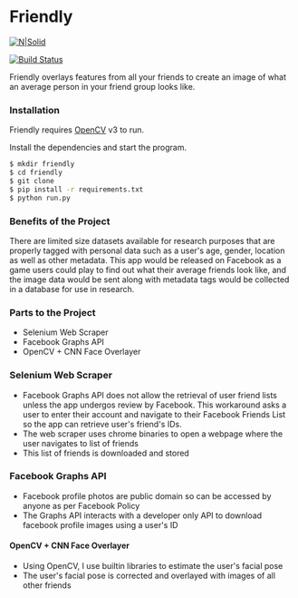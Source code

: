 # Friendly

[![N|Solid](https://cldup.com/dTxpPi9lDf.thumb.png)](https://nodesource.com/products/nsolid)

[![Build Status](https://travis-ci.org/joemccann/dillinger.svg?branch=master)](https://travis-ci.org/joemccann/dillinger)

Friendly overlays features from all your friends to create an image of what an average person in your friend group looks like.

### Installation

Friendly requires [OpenCV](https://opencv.org/) v3 to run.

Install the dependencies and start the program.

```sh
$ mkdir friendly
$ cd friendly
$ git clone
$ pip install -r requirements.txt
$ python run.py
```

### Benefits of the Project
There are limited size datasets available for research purposes that are properly tagged with personal data such as a user's age, gender, location as well as other metadata. This app would be released on Facebook as a game users could play to find out what their average friends look like, and the image data would be sent along with metadata tags would be collected in a database for use in research.

### Parts to the Project
  - Selenium Web Scraper
  - Facebook Graphs API 
  - OpenCV + CNN Face Overlayer
 
### Selenium Web Scraper
  - Facebook Graphs API does not allow the retrieval of user friend lists unless the app undergos review by Facebook. This workaround asks a user to enter their account and navigate to their Facebook Friends List so the app can retrieve user's friend's IDs.
 - The web scraper uses chrome binaries to open a webpage where the user navigates to list of friends
 - This list of friends is downloaded and stored

### Facebook Graphs API
  - Facebook profile photos are public domain so can be accessed by anyone as per Facebook Policy
  - The Graphs API interacts with a developer only API to download facebook profile images using a user's ID

#### OpenCV + CNN Face Overlayer
  - Using OpenCV, I use builtin libraries to estimate the user's facial pose
  - The user's facial pose is corrected and overlayed with images of all other friends
